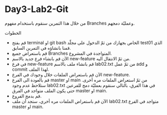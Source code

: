 # Day3-Lab2-Git

من خلال هذا التمرين سنقوم باستخدام مفهوم Branches وعمليّة دمجهم. 


الخطوات
- قم بفتح terminal او git bash الخاص بجهازك من ثمّ الدخول على مجلّد test01 الذي قمنا بانشاؤه في التمرين السابق. 
- قم باستعراض جميع Branches المتواجدة في المشروع. 
- الآن قم بانشاء فرع جديد بالاسم new-feature من ثمّ الانتقال اليه. 
- في فرع new-feature قم بانشاء ملف بالاسم lab02.txt من ثمّ عمل add و commit لهذا الملف. 
- الآن قم باستعراض الملفات خلال وجودك في الفرع new-feature.
- قم بالعودة الى الفرع master او main من ثمّ استعراض الملفات مره أخرى. ستلاحظ عدم وجود lab02.txt في هذا الفرق، بالتالي سنقوم بعمليّة دمج للفرعين حتى يكون الملف متواجد في الفرق master او main. 
- قم بدمج الفروع. 
- الآن قم باستعراض الملفات مره أخري، ستجد أن ملف lab02.txt متواجد في الفرع master او main.
